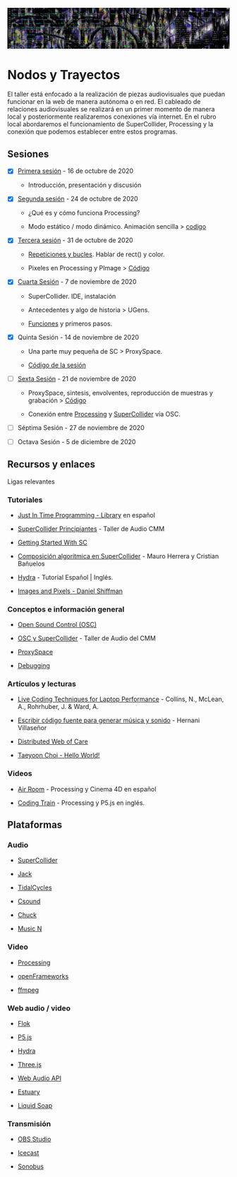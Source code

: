 ![portada](https://github.com/EmilioOcelotl/nodos-y-trayectos/blob/main/img/nodos.jpg)

# Nodos y Trayectos

El taller está enfocado a la realización de piezas audiovisuales que puedan funcionar en la web de manera autónoma o en red. El cableado de relaciones audiovisuales se realizará en un primer momento de manera local y posteriormente realizaremos conexiones vía internet. En el rubro local abordaremos el funcionamiento de SuperCollider, Processing y la conexión que podemos establecer entre estos programas.

## Sesiones 

- [x] [Primera sesión](https://github.com/EmilioOcelotl/nodos-y-trayectos/blob/main/primeraSesion/README.md) - 16 de octubre de 2020

  - Introducción, presentación y discusión 

- [x] [Segunda sesión](https://github.com/EmilioOcelotl/nodos-y-trayectos/blob/main/segundaSesion/README.md) - 24 de octubre de 2020

  - ¿Qué es y cómo funciona Processing?

  - Modo estático / modo dinámico. Animación sencilla > [codigo](https://gist.github.com/EmilioOcelotl/d382e19b1c5f4a962cf3cac7b85ef975)

- [x] [Tercera sesión](https://github.com/EmilioOcelotl/nodos-y-trayectos/blob/main/terceraSesion/README.md) - 31 de octubre de 2020

  - [Repeticiones y bucles](https://gist.github.com/EmilioOcelotl/6a2fb62fdacc1d187bb0ecccbae2c68f). Hablar de rect() y color.   

  - Pixeles en Processing y PImage > [Código](https://gist.github.com/EmilioOcelotl/5f1c94561a46fea5fbf2b00ee68e3b28)   

- [x] [Cuarta Sesión](https://github.com/EmilioOcelotl/nodos-y-trayectos/blob/main/cuartaSesion/README.md) - 7 de noviembre de 2020

  - SuperCollider. IDE, instalación 

  - Antecedentes y algo de historia > UGens.

  - [Funciones](http://doc.sccode.org/Tutorials/Getting-Started/04-Functions-and-Other-Functionality.html) y primeros pasos.

- [x] Quinta Sesión - 14 de noviembre de 2020

  - Una parte muy pequeña de SC > ProxySpace.

  - [Código de la sesión](https://gist.github.com/EmilioOcelotl/eb091c1b4b27c744f92fd9673e522a43)

- [ ] [Sexta Sesión](https://github.com/EmilioOcelotl/nodos-y-trayectos/blob/main/sextaSesion/README.md) - 21 de noviembre de 2020

  - ProxySpace, sintesis, envolventes, reproducción de muestras y grabación > [Código](https://gist.github.com/EmilioOcelotl/dc01abdfe83cdb2c8c867c870bece065)

  - Conexión entre [Processing](https://gist.github.com/EmilioOcelotl/7059f7f896a6c46f5844a4855f9db382) y [SuperCollider](https://gist.github.com/EmilioOcelotl/edd0b511497d15d911f1ab5433244f27) vía OSC. 

- [ ] Séptima Sesión - 27 de noviembre de 2020 

- [ ] Octava Sesión - 5 de diciembre de 2020

## Recursos y enlaces

Ligas relevantes

### Tutoriales 

- [Just In Time Programming - Library](http://cmm.cenart.gob.mx/tallerdeaudio/actividades/sesioneslivecoding/sesioneslivecoding/jitlib.pdf) en español 

- [SuperCollider Principiantes](http://cmm.cenart.gob.mx/tallerdeaudio/cursos/cursocollider/textos/curso%20de%20supercollider%20principiantes.pdf) - Taller de Audio CMM 

- [Getting Started With SC](http://doc.sccode.org/Tutorials/Getting-Started/00-Getting-Started-With-SC.html)

-  [Composición algorítmica en SuperCollider](https://es.coursera.org/learn/composicion-algoritmica-supercollider) - Mauro Herrera y Cristian Bañuelos 

- [Hydra](https://github.com/jac307/HydraTutorial) - Tutorial Español | Inglés. 

- [Images and Pixels - Daniel Shiffman](https://www.processing.org/tutorials/pixels/)

### Conceptos e información general 

- [Open Sound Control (OSC)](http://opensoundcontrol.org/introduction-osc)

- [OSC y SuperCollider](http://cmm.cenart.gob.mx/tallerdeaudio/cursos/cursocollider/curso_intermedios/Clase%2015.html) - Taller de Audio del CMM

- [ProxySpace](http://doc.sccode.org/Classes/ProxySpace.html)

- [Debugging](https://p5js.org/learn/debugging.html) 

### Artículos y lecturas

- [Live Coding Techniques for Laptop Performance](https://composerprogrammer.com/research/livecoding.pdf) - Collins, N., McLean, A., Rohrhuber, J. & Ward, A. 

- [Escribir código fuente para generar música y sonido](http://europia.org/cac6/CAC-Pdf/31-CAC6_paper_25.pdf) - Hernani Villaseñor 

- [Distributed Web of Care](http://distributedweb.care/)

- [Taeyoon Choi - Hello World!](http://avant.org/project/hello-world/)

### Videos 

- [Air Room](https://www.youtube.com/c/Airroom/videos) - Processing y Cinema 4D en español 

- [Coding Train](https://www.youtube.com/c/TheCodingTrain/videos) - Processing y P5.js en inglés.

## Plataformas 

### Audio

- [SuperCollider](https://supercollider.github.io/)

- [Jack](https://jackaudio.org/) 

- [TidalCycles](https://tidalcycles.org/index.php/Welcome)

- [Csound](https://csound.com/)

- [Chuck](https://chuck.cs.princeton.edu/)

- [Music N](https://en.wikipedia.org/wiki/MUSIC-N)

### Video

- [Processing](https://processing.org/)

- [openFrameworks](https://openframeworks.cc/)

- [ffmpeg](https://ffmpeg.org/) 

### Web audio / video 

- [Flok](https://github.com/munshkr/flok)

- [P5.js](https://p5js.org/es/)

- [Hydra](https://github.com/ojack/hydra)

- [Three.js](https://openframeworks.cc/)

- [Web Audio API](https://developer.mozilla.org/es/docs/Web_Audio_API)

- [Estuary](https://estuary.mcmaster.ca/) 

- [Liquid Soap](https://www.liquidsoap.info/)

### Transmisión 

- [OBS Studio](https://obsproject.com/es)

- [Icecast](https://icecast.org/)

- [Sonobus](https://sonobus.net) 
